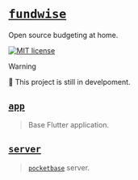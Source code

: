 # [`fundwise`][fundwise_dev]

Open source budgeting at home.

[![MIT license][mit_badge]][mit_license]

> [!WARNING]  
> 🚧 This project is still in develpoment.

## [`app`](./app/)

> Base Flutter application.

## [`server`](./server/)

> [`pocketbase`][pocketbase] server.

[fundwise_dev]: https://fundwise.dev
[pocketbase]: https://pocketbase.io/
[mit_badge]: https://img.shields.io/badge/license-MIT-blue
[mit_license]: https://opensource.org/licenses/MIT
